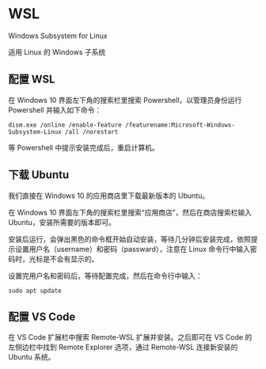 # WSL

Windows Subsystem for Linux

适用 Linux 的 Windows 子系统

## 配置 WSL

在 Windows 10 界面左下角的搜索栏里搜索 Powershell，以管理员身份运行 Powershell 并输入如下命令：

```
dism.exe /online /enable-feature /featurename:Microsoft-Windows-Subsystem-Linux /all /norestart
```

等 Powershell 中提示安装完成后，重启计算机。

## 下载 Ubuntu

我们直接在 Windows 10 的应用商店里下载最新版本的 Ubuntu。

在 Windows 10 界面左下角的搜索栏里搜索“应用商店”，然后在商店搜索栏输入 Ubuntu，安装所需要的版本即可。

安装后运行，会弹出黑色的命令框开始自动安装，等待几分钟后安装完成，依照提示设置用户名（username）和密码（passward），注意在 Linux 命令行中输入密码时，光标是不会有显示的。

设置完用户名和密码后，等待配置完成，然后在命令行中输入：

```
sudo apt update
```

## 配置 VS Code

在 VS Code 扩展栏中搜索 Remote-WSL 扩展并安装。之后即可在 VS Code 的左侧边栏中找到 Remote Explorer 选项，通过 Remote-WSL 连接新安装的 Ubuntu 系统。



